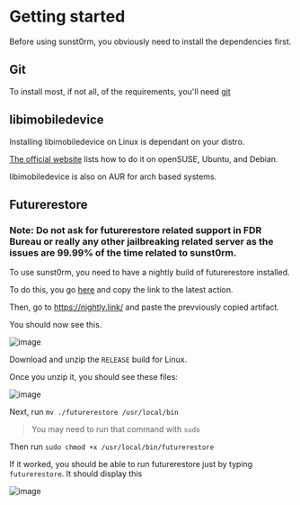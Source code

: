 # Getting started

Before using sunst0rm, you obviously need to install the dependencies first.

## Git
To install most, if not all, of the requirements, you'll need [git](https://git-scm.com/download/linux)

## libimobiledevice
Installing libimobiledevice on Linux is dependant on your distro. 

[The official website](libimobiledevice.org) lists how to do it on openSUSE, Ubuntu, and Debian. 

libimobiledevice is also on AUR for arch based systems.

## Futurerestore

### Note: Do not ask for futurerestore related support in FDR Bureau or really any other jailbreaking related server as the issues are 99.99% of the time related to sunst0rm.

To use sunst0rm, you need to have a nightly build of futurerestore installed.

To do this, you go [here](https://github.com/futurerestore/futurerestore/actions) and copy the link to the latest action.

Then, go to https://nightly.link/ and paste the prevviously copied artifact.

You should now see this.

![image](https://user-images.githubusercontent.com/45905959/198892424-22035da2-35c5-40bb-88ab-2681f95bd8ac.png)

Download and unzip the `RELEASE` build for Linux. 

Once you unzip it, you should see these files:

![image](https://user-images.githubusercontent.com/45905959/198892732-26af33cf-d34b-4227-aef4-e91870062eb5.png)

Next, run `mv ./futurerestore /usr/local/bin` 

>You may need to run that command with `sudo`

Then run `sudo chmod +x /usr/local/bin/futurerestore`

If it worked, you should be able to run futurerestore just by typing `futurerestore`. It should display this

![image](https://user-images.githubusercontent.com/45905959/198892940-baf9a217-1c89-4723-b03d-23f7a30d18a7.png)
